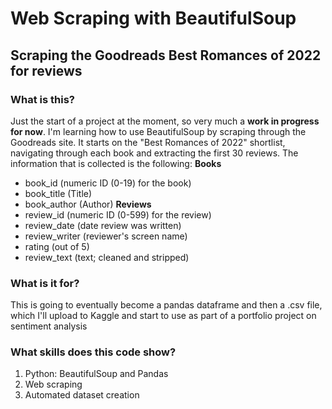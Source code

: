 # Web Scraping with BeautifulSoup 
## Scraping the Goodreads Best Romances of 2022 for reviews

### What is this?
Just the start of a project at the moment, so very much a **work in progress for now**. I'm learning how to use BeautifulSoup by scraping through the Goodreads site. It starts on the "Best Romances of 2022" shortlist, navigating through each book and extracting the first 30 reviews. The information that is collected is the following:
**Books**
- book_id (numeric ID (0-19) for the book)
- book_title (Title)
- book_author (Author)
**Reviews**
- review_id (numeric ID (0-599) for the review)
- review_date (date review was written)
- review_writer (reviewer's screen name)
- rating (out of 5)
- review_text (text; cleaned and stripped)

### What is it for?
This is going to eventually become a pandas dataframe and then a .csv file, which I'll upload to Kaggle and start to use as part of a portfolio project on sentiment analysis

### What skills does this code show?
1. Python: BeautifulSoup and Pandas
2. Web scraping
3. Automated dataset creation